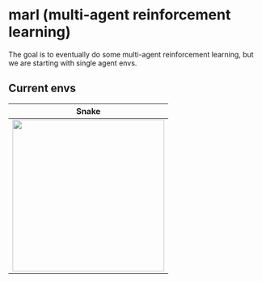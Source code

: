 # marl (multi-agent reinforcement learning)

The goal is to eventually do some multi-agent reinforcement learning, but we are starting with single agent envs.

## Current envs

| Snake |
| --- |
| <img src="https://github.com/IlIllII/marl/assets/78166995/7b7962ba-6cca-4710-a7f2-91a8e687a171" width="300px"> |
